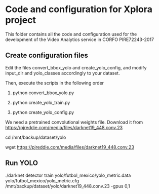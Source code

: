 # Code and configuration for Xplora project

This folder contains all the code and configuration used for the development of the Video Analytics service in CORFO PIRE72243-2017

## Create configuration files

Edit the files convert_bbox_yolo and create_yolo_config, and modify input_dir and yolo_classes accordingly to your dataset.

Then, execute the scripts in the following order

1. python convert_bbox_yolo.py

2. python create_yolo_train.py

3. python create_yolo_config.py


We need a pretrained convolutional weights file. Download it from https://pjreddie.com/media/files/darknet19_448.conv.23

cd /mnt/backup/dataset/yolo

wget https://pjreddie.com/media/files/darknet19_448.conv.23

## Run YOLO

./darknet detector train yolo/futbol_mexico/yolo_metric.data yolo/futbol_mexico/yolo_metric.cfg /mnt/backup/dataset/yolo/darknet19_448.conv.23 -gpus 0,1
